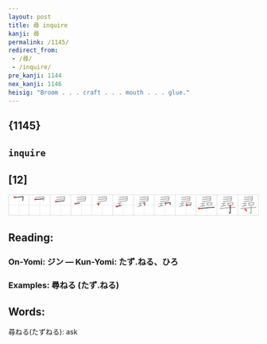 ```yaml
---
layout: post
title: 尋 inquire
kanji: 尋
permalink: /1145/
redirect_from:
 - /尋/
 - /inquire/
pre_kanji: 1144
nex_kanji: 1146
heisig: "Broom . . . craft . . . mouth . . . glue."
---
```


## {1145}

## `inquire`

## [12]

<div class="stroke"><img src="../images/E5B08B.png" /></div>

## Reading:

### On-Yomi: ジン &mdash; Kun-Yomi: たず.ねる、ひろ

### Examples: 尋ねる (たず.ねる)

## Words:

尋ねる(たずねる): ask
